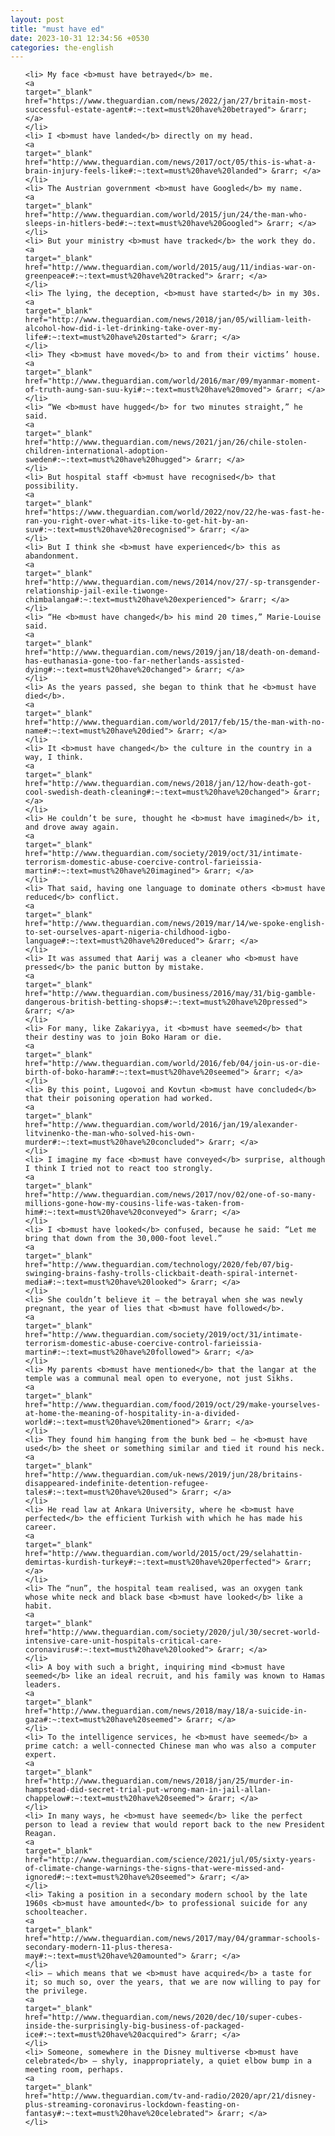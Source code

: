 ```yaml
---
layout: post
title: "must have ed"
date: 2023-10-31 12:34:56 +0530
categories: the-english
---
```

<ol>

    <li> My face <b>must have betrayed</b> me.
    <a 
    target="_blank" 
    href="https://www.theguardian.com/news/2022/jan/27/britain-most-successful-estate-agent#:~:text=must%20have%20betrayed"> &rarr; </a>
    </li>
    <li> I <b>must have landed</b> directly on my head.
    <a 
    target="_blank" 
    href="http://www.theguardian.com/news/2017/oct/05/this-is-what-a-brain-injury-feels-like#:~:text=must%20have%20landed"> &rarr; </a>
    </li>
    <li> The Austrian government <b>must have Googled</b> my name.
    <a 
    target="_blank" 
    href="http://www.theguardian.com/world/2015/jun/24/the-man-who-sleeps-in-hitlers-bed#:~:text=must%20have%20Googled"> &rarr; </a>
    </li>
    <li> But your ministry <b>must have tracked</b> the work they do.
    <a 
    target="_blank" 
    href="http://www.theguardian.com/world/2015/aug/11/indias-war-on-greenpeace#:~:text=must%20have%20tracked"> &rarr; </a>
    </li>
    <li> The lying, the deception, <b>must have started</b> in my 30s.
    <a 
    target="_blank" 
    href="http://www.theguardian.com/news/2018/jan/05/william-leith-alcohol-how-did-i-let-drinking-take-over-my-life#:~:text=must%20have%20started"> &rarr; </a>
    </li>
    <li> They <b>must have moved</b> to and from their victims’ house.
    <a 
    target="_blank" 
    href="http://www.theguardian.com/world/2016/mar/09/myanmar-moment-of-truth-aung-san-suu-kyi#:~:text=must%20have%20moved"> &rarr; </a>
    </li>
    <li> “We <b>must have hugged</b> for two minutes straight,” he said.
    <a 
    target="_blank" 
    href="http://www.theguardian.com/news/2021/jan/26/chile-stolen-children-international-adoption-sweden#:~:text=must%20have%20hugged"> &rarr; </a>
    </li>
    <li> But hospital staff <b>must have recognised</b> that possibility.
    <a 
    target="_blank" 
    href="https://www.theguardian.com/world/2022/nov/22/he-was-fast-he-ran-you-right-over-what-its-like-to-get-hit-by-an-suv#:~:text=must%20have%20recognised"> &rarr; </a>
    </li>
    <li> But I think she <b>must have experienced</b> this as abandonment.
    <a 
    target="_blank" 
    href="http://www.theguardian.com/news/2014/nov/27/-sp-transgender-relationship-jail-exile-tiwonge-chimbalanga#:~:text=must%20have%20experienced"> &rarr; </a>
    </li>
    <li> “He <b>must have changed</b> his mind 20 times,” Marie-Louise said.
    <a 
    target="_blank" 
    href="http://www.theguardian.com/news/2019/jan/18/death-on-demand-has-euthanasia-gone-too-far-netherlands-assisted-dying#:~:text=must%20have%20changed"> &rarr; </a>
    </li>
    <li> As the years passed, she began to think that he <b>must have died</b>.
    <a 
    target="_blank" 
    href="http://www.theguardian.com/world/2017/feb/15/the-man-with-no-name#:~:text=must%20have%20died"> &rarr; </a>
    </li>
    <li> It <b>must have changed</b> the culture in the country in a way, I think.
    <a 
    target="_blank" 
    href="http://www.theguardian.com/news/2018/jan/12/how-death-got-cool-swedish-death-cleaning#:~:text=must%20have%20changed"> &rarr; </a>
    </li>
    <li> He couldn’t be sure, thought he <b>must have imagined</b> it, and drove away again.
    <a 
    target="_blank" 
    href="http://www.theguardian.com/society/2019/oct/31/intimate-terrorism-domestic-abuse-coercive-control-farieissia-martin#:~:text=must%20have%20imagined"> &rarr; </a>
    </li>
    <li> That said, having one language to dominate others <b>must have reduced</b> conflict.
    <a 
    target="_blank" 
    href="http://www.theguardian.com/news/2019/mar/14/we-spoke-english-to-set-ourselves-apart-nigeria-childhood-igbo-language#:~:text=must%20have%20reduced"> &rarr; </a>
    </li>
    <li> It was assumed that Aarij was a cleaner who <b>must have pressed</b> the panic button by mistake.
    <a 
    target="_blank" 
    href="http://www.theguardian.com/business/2016/may/31/big-gamble-dangerous-british-betting-shops#:~:text=must%20have%20pressed"> &rarr; </a>
    </li>
    <li> For many, like Zakariyya, it <b>must have seemed</b> that their destiny was to join Boko Haram or die.
    <a 
    target="_blank" 
    href="http://www.theguardian.com/world/2016/feb/04/join-us-or-die-birth-of-boko-haram#:~:text=must%20have%20seemed"> &rarr; </a>
    </li>
    <li> By this point, Lugovoi and Kovtun <b>must have concluded</b> that their poisoning operation had worked.
    <a 
    target="_blank" 
    href="http://www.theguardian.com/world/2016/jan/19/alexander-litvinenko-the-man-who-solved-his-own-murder#:~:text=must%20have%20concluded"> &rarr; </a>
    </li>
    <li> I imagine my face <b>must have conveyed</b> surprise, although I think I tried not to react too strongly.
    <a 
    target="_blank" 
    href="http://www.theguardian.com/news/2017/nov/02/one-of-so-many-millions-gone-how-my-cousins-life-was-taken-from-him#:~:text=must%20have%20conveyed"> &rarr; </a>
    </li>
    <li> I <b>must have looked</b> confused, because he said: “Let me bring that down from the 30,000-foot level.”
    <a 
    target="_blank" 
    href="http://www.theguardian.com/technology/2020/feb/07/big-swinging-brains-fashy-trolls-clickbait-death-spiral-internet-media#:~:text=must%20have%20looked"> &rarr; </a>
    </li>
    <li> She couldn’t believe it – the betrayal when she was newly pregnant, the year of lies that <b>must have followed</b>.
    <a 
    target="_blank" 
    href="http://www.theguardian.com/society/2019/oct/31/intimate-terrorism-domestic-abuse-coercive-control-farieissia-martin#:~:text=must%20have%20followed"> &rarr; </a>
    </li>
    <li> My parents <b>must have mentioned</b> that the langar at the temple was a communal meal open to everyone, not just Sikhs.
    <a 
    target="_blank" 
    href="http://www.theguardian.com/food/2019/oct/29/make-yourselves-at-home-the-meaning-of-hospitality-in-a-divided-world#:~:text=must%20have%20mentioned"> &rarr; </a>
    </li>
    <li> They found him hanging from the bunk bed – he <b>must have used</b> the sheet or something similar and tied it round his neck.
    <a 
    target="_blank" 
    href="http://www.theguardian.com/uk-news/2019/jun/28/britains-disappeared-indefinite-detention-refugee-tales#:~:text=must%20have%20used"> &rarr; </a>
    </li>
    <li> He read law at Ankara University, where he <b>must have perfected</b> the efficient Turkish with which he has made his career.
    <a 
    target="_blank" 
    href="http://www.theguardian.com/world/2015/oct/29/selahattin-demirtas-kurdish-turkey#:~:text=must%20have%20perfected"> &rarr; </a>
    </li>
    <li> The “nun”, the hospital team realised, was an oxygen tank whose white neck and black base <b>must have looked</b> like a habit.
    <a 
    target="_blank" 
    href="http://www.theguardian.com/society/2020/jul/30/secret-world-intensive-care-unit-hospitals-critical-care-coronavirus#:~:text=must%20have%20looked"> &rarr; </a>
    </li>
    <li> A boy with such a bright, inquiring mind <b>must have seemed</b> like an ideal recruit, and his family was known to Hamas leaders.
    <a 
    target="_blank" 
    href="http://www.theguardian.com/news/2018/may/18/a-suicide-in-gaza#:~:text=must%20have%20seemed"> &rarr; </a>
    </li>
    <li> To the intelligence services, he <b>must have seemed</b> a prime catch: a well-connected Chinese man who was also a computer expert.
    <a 
    target="_blank" 
    href="http://www.theguardian.com/news/2018/jan/25/murder-in-hampstead-did-secret-trial-put-wrong-man-in-jail-allan-chappelow#:~:text=must%20have%20seemed"> &rarr; </a>
    </li>
    <li> In many ways, he <b>must have seemed</b> like the perfect person to lead a review that would report back to the new President Reagan.
    <a 
    target="_blank" 
    href="http://www.theguardian.com/science/2021/jul/05/sixty-years-of-climate-change-warnings-the-signs-that-were-missed-and-ignored#:~:text=must%20have%20seemed"> &rarr; </a>
    </li>
    <li> Taking a position in a secondary modern school by the late 1960s <b>must have amounted</b> to professional suicide for any schoolteacher.
    <a 
    target="_blank" 
    href="http://www.theguardian.com/news/2017/may/04/grammar-schools-secondary-modern-11-plus-theresa-may#:~:text=must%20have%20amounted"> &rarr; </a>
    </li>
    <li> – which means that we <b>must have acquired</b> a taste for it; so much so, over the years, that we are now willing to pay for the privilege.
    <a 
    target="_blank" 
    href="http://www.theguardian.com/news/2020/dec/10/super-cubes-inside-the-surprisingly-big-business-of-packaged-ice#:~:text=must%20have%20acquired"> &rarr; </a>
    </li>
    <li> Someone, somewhere in the Disney multiverse <b>must have celebrated</b> – shyly, inappropriately, a quiet elbow bump in a meeting room, perhaps.
    <a 
    target="_blank" 
    href="http://www.theguardian.com/tv-and-radio/2020/apr/21/disney-plus-streaming-coronavirus-lockdown-feasting-on-fantasy#:~:text=must%20have%20celebrated"> &rarr; </a>
    </li>